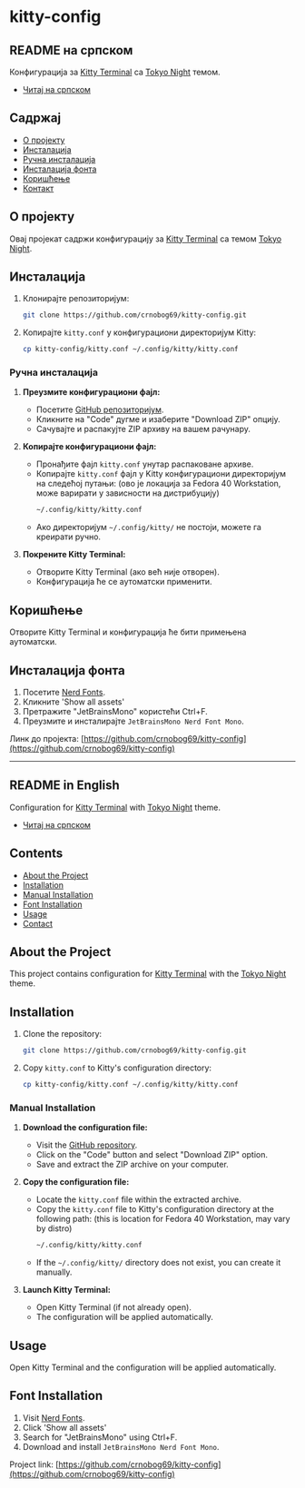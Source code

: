 # kitty-config

## README на српском

Конфигурација за [Kitty Terminal](https://sw.kovidgoyal.net/kitty/) са [Tokyo Night](https://github.com/enkia/tokyo-night-vscode-theme) темом.

- [Читај на српском](#readme-на-српском)

## Садржај

- [О пројекту](#о-пројекту)
- [Инсталација](#инсталација)
- [Ручна инсталација](#ручна-инсталација)
- [Инсталација фонта](#инсталација-фонта)
- [Коришћење](#коришћење)
- [Контакт](#контакт)

## О пројекту

Овај пројекат садржи конфигурацију за [Kitty Terminal](https://sw.kovidgoyal.net/kitty/) са темом [Tokyo Night](https://github.com/enkia/tokyo-night-vscode-theme).

## Инсталација

1. Клонирајте репозиторијум:
    ```bash
    git clone https://github.com/crnobog69/kitty-config.git
    ```
2. Копирајте `kitty.conf` у конфигурациони директоријум Kitty:
    ```bash
    cp kitty-config/kitty.conf ~/.config/kitty/kitty.conf
    ```

### Ручна инсталација

1. **Преузмите конфигурациони фајл:**
   - Посетите [GitHub репозиторијум](https://github.com/crnobog69/kitty-config).
   - Кликните на "Code" дугме и изаберите "Download ZIP" опцију.
   - Сачувајте и распакујте ZIP архиву на вашем рачунару.

2. **Копирајте конфигурациони фајл:**
   - Пронађите фајл `kitty.conf` унутар распаковане архиве.
   - Копирајте `kitty.conf` фајл у Kitty конфигурациони директоријум на следећој путањи:
    (ово је локација за Fedora 40 Workstation, може варирати у зависности на дистрибуцију)
     ```bash
     ~/.config/kitty/kitty.conf
     ```
   - Ако директоријум `~/.config/kitty/` не постоји, можете га креирати ручно.

3. **Покрените Kitty Terminal:**
   - Отворите Kitty Terminal (ако већ није отворен).
   - Конфигурација ће се аутоматски применити.

## Коришћење

Отворите Kitty Terminal и конфигурација ће бити примењена аутоматски.

## Инсталација фонта

1. Посетите [Nerd Fonts](https://github.com/ryanoasis/nerd-fonts/releases).
2. Кликните 'Show all assets'
3. Претражите "JetBrainsMono" користећи Ctrl+F.
4. Преузмите и инсталирајте `JetBrainsMono Nerd Font Mono`.

Линк до пројекта: [https://github.com/crnobog69/kitty-config](https://github.com/crnobog69/kitty-config)

---

## README in English

Configuration for [Kitty Terminal](https://sw.kovidgoyal.net/kitty/) with [Tokyo Night](https://github.com/enkia/tokyo-night-vscode-theme) theme.

- [Читај на српском](#readme-на-српском)

## Contents

- [About the Project](#about-the-project)
- [Installation](#installation)
- [Manual Installation](#manual-installation)
- [Font Installation](#font-installation)
- [Usage](#usage)
- [Contact](#contact)

## About the Project

This project contains configuration for [Kitty Terminal](https://sw.kovidgoyal.net/kitty/) with the [Tokyo Night](https://github.com/enkia/tokyo-night-vscode-theme) theme.

## Installation

1. Clone the repository:
    ```bash
    git clone https://github.com/crnobog69/kitty-config.git
    ```
2. Copy `kitty.conf` to Kitty's configuration directory:
    ```bash
    cp kitty-config/kitty.conf ~/.config/kitty/kitty.conf
    ```

### Manual Installation

1. **Download the configuration file:**
   - Visit the [GitHub repository](https://github.com/crnobog69/kitty-config).
   - Click on the "Code" button and select "Download ZIP" option.
   - Save and extract the ZIP archive on your computer.

2. **Copy the configuration file:**
   - Locate the `kitty.conf` file within the extracted archive.
   - Copy the `kitty.conf` file to Kitty's configuration directory at the following path:
    (this is location for Fedora 40 Workstation, may vary by distro)
     ```bash
     ~/.config/kitty/kitty.conf
     ```
   - If the `~/.config/kitty/` directory does not exist, you can create it manually.

3. **Launch Kitty Terminal:**
   - Open Kitty Terminal (if not already open).
   - The configuration will be applied automatically.

## Usage

Open Kitty Terminal and the configuration will be applied automatically.

## Font Installation

1. Visit [Nerd Fonts](https://github.com/ryanoasis/nerd-fonts/releases).
2. Click 'Show all assets'
3. Search for "JetBrainsMono" using Ctrl+F.
4. Download and install `JetBrainsMono Nerd Font Mono`.

Project link: [https://github.com/crnobog69/kitty-config](https://github.com/crnobog69/kitty-config)

